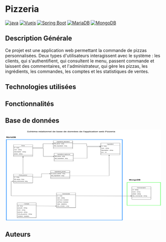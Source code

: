 # Pizzeria
[![java](https://img.shields.io/badge/Java-orange.svg)](https://www.java.com)
[![Vuejs](https://img.shields.io/badge/Vue.js-green.svg)](https://vuejs.org/)
[![Spring Boot](https://img.shields.io/badge/Spring_Boot-lightgreen.svg)](https://spring.io/projects/spring-boot)
[![MariaDB](https://img.shields.io/badge/MariaDB-blue.svg)](https://mariadb.org/)
[![MongoDB](https://img.shields.io/badge/MongoDB-darkgreen.svg)](https://www.mongodb.com/)

## Description Générale
Ce projet est une application web permettant la commande de pizzas personnalisées. Deux types d'utilisateurs interagissent avec le système : les clients, qui s'authentifient, qui consultent le menu, passent commande et laissent des commentaires, et l'administrateur, qui gère les pizzas, les ingrédients, les commandes, les comptes et les statistiques de ventes.

## Technologies utilisées

## Fonctionnalités

## Base de données
<img src="database_pizzeria.png" alt="Texte alternatif" width="640" height="293">

## Auteurs